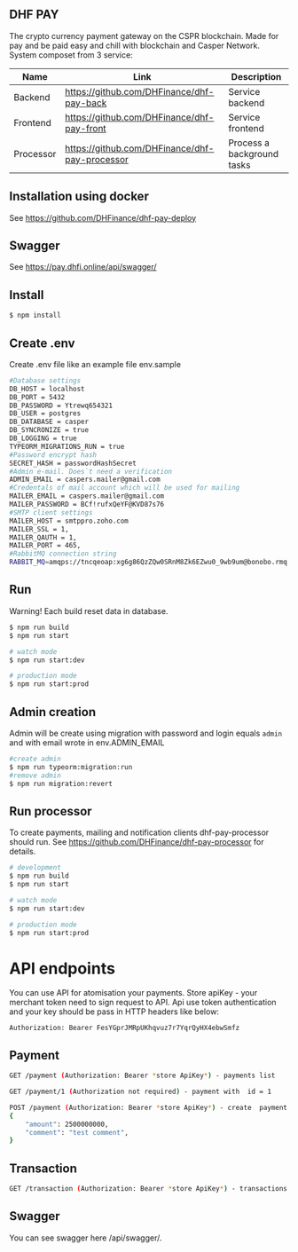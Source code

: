 ## DHF PAY
The crypto currency payment gateway on the CSPR blockchain. Made for pay and be paid easy and chill with blockchain and Casper Network.
System composet from 3 service:

|       Name         |            Link              |        Description                 |
 |----------------|-------------------------------|-----------------------------|
|Backend  |<https://github.com/DHFinance/dhf-pay-back>            | Service backend            |
|Frontend          |<https://github.com/DHFinance/dhf-pay-front>            |Service frontend            |
|Processor          |<https://github.com/DHFinance/dhf-pay-processor>| Process a background tasks|

## Installation using docker
See https://github.com/DHFinance/dhf-pay-deploy

## Swagger
See https://pay.dhfi.online/api/swagger/

## Install

```bash
$ npm install
```

## Create .env
Create .env file like an example file env.sample

```bash
#Database settings
DB_HOST = localhost
DB_PORT = 5432
DB_PASSWORD = Ytrewq654321
DB_USER = postgres
DB_DATABASE = casper
DB_SYNCRONIZE = true
DB_LOGGING = true
TYPEORM_MIGRATIONS_RUN = true
#Password encrypt hash
SECRET_HASH = passwordHashSecret
#Admin e-mail. Does`t need a verification 
ADMIN_EMAIL = caspers.mailer@gmail.com
#Credentals of mail account which will be used for mailing
MAILER_EMAIL = caspers.mailer@gmail.com
MAILER_PASSWORD = BCf!rufxQeYF@KVD87s76
#SMTP client settings
MAILER_HOST = smtppro.zoho.com
MAILER_SSL = 1,
MAILER_QAUTH = 1,
MAILER_PORT = 465,
#RabbitMQ connection string
RABBIT_MQ=amqps://tncqeoap:xg6g86QzZQw0SRnM8Zk6EZwu0_9wb9um@bonobo.rmq.cloudamqp.com/tncqeoap
```

## Run
Warning! Each build reset data in database.
```bash
$ npm run build
$ npm run start

# watch mode
$ npm run start:dev

# production mode
$ npm run start:prod
```

## Admin creation
Admin will be create using migration with password and login equals `admin` and with email wrote in env.ADMIN_EMAIL
```bash
#create admin
$ npm run typeorm:migration:run
#remove admin
$ npm run migration:revert
```

## Run processor
To create payments, mailing and notification clients dhf-pay-processor should run. See <https://github.com/DHFinance/dhf-pay-processor> for details.
```bash
# development
$ npm run build
$ npm run start

# watch mode
$ npm run start:dev

# production mode
$ npm run start:prod
```

# API endpoints  
You can use API for atomisation your payments. 
Store apiKey - your merchant token  need to sign request to API. Api use token authentication and your key should be pass in HTTP headers  like below:

``Authorization: Bearer FesYGprJMRpUKhqvuz7r7YqrQyHX4ebwSmfz ``

## Payment

```bash
GET /payment (Authorization: Bearer *store ApiKey*) - payments list

GET /payment/1 (Authorization not required) - payment with  id = 1

POST /payment (Authorization: Bearer *store ApiKey*) - create  payment 
{ 
    "amount": 2500000000,
    "comment": "test comment",
}
```

## Transaction

```bash
GET /transaction (Authorization: Bearer *store ApiKey*) - transactions list 
```
## Swagger
You can see swagger here /api/swagger/.
